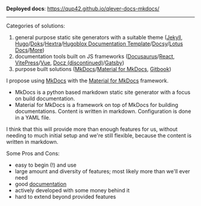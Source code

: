 __Deployed docs__: https://qup42.github.io/qlever-docs-mkdocs/

---

Categories of solutions:
1. general purpose static site generators with a suitable theme ([Jekyll](https://jekyllrb.com/), [Hugo](https://gohugo.io/)/[Doks](https://getdoks.org/)/[Hextra](https://imfing.github.io/hextra/)/[Hugoblox Documentation Template](https://hugoblox.com/templates/details/docs/)/[Docsy](https://www.docsy.dev/)/[Lotus Docs](https://lotusdocs.dev/)/[More](https://gethugothemes.com/hugo-documentation-themes))
2. documentation tools built on JS frameworks ([Docusaurus](https://docusaurus.io/docs)/[React](https://react.dev/), [VitePress](https://vitepress.dev/)/[Vue](https://vuejs.org/), [Docz (discontinued)](https://github.com/pedronauck/docz/)/[Gatsby](https://www.gatsbyjs.com/))
3. purpose built solutions ([MkDocs](https://www.mkdocs.org/)/[Material for MkDocs](https://squidfunk.github.io/mkdocs-material/), [Gitbook](https://www.gitbook.com/))

I propose using [MkDocs](https://www.mkdocs.org/) with the [Material for MkDocs](https://squidfunk.github.io/mkdocs-material/) framework.
- MkDocs is a python based markdown static site generator with a focus on build documentation.
- Material for MkDocs is a framework on top of MkDocs for building documentations. Content is written in markdown. Configuration is done in a YAML file.

I think that this will provide more than enough features for us, without needing to much initial setup and we're still flexible, because the content is written in markdown.

Some Pros and Cons:
- easy to begin (!) and use
- large amount and diversity of features; most likely more than we'll ever need
- good [documentation](https://squidfunk.github.io/mkdocs-material/getting-started/)
- actively developed with some money behind it
- hard to extend beyond provided features

